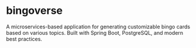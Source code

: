 # bingoverse
A microservices-based application for generating customizable bingo cards based on various topics. Built with Spring Boot, PostgreSQL, and modern best practices.
